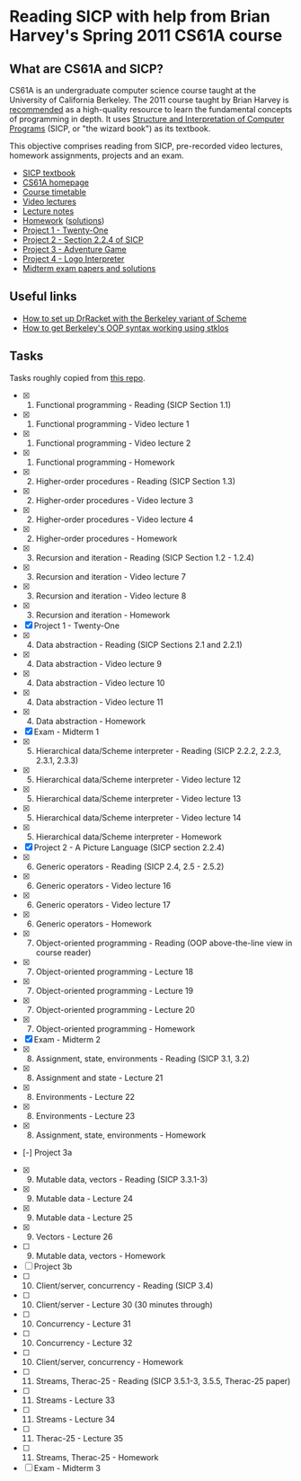 # Reading SICP with help from Brian Harvey's Spring 2011 CS61A course

## What are CS61A and SICP?

CS61A is an undergraduate computer science course taught at the University of California Berkeley. The 2011 course taught by Brian Harvey is [recommended](https://eu.small-improvements.com/app/objectives/g0d7VX8qzbLHJMsVXfTZtw/teachyourselfcs.com) as a high-quality resource to learn the fundamental concepts of programming in depth. It uses [Structure and Interpretation of Computer Programs](https://mitpress.mit.edu/sites/default/files/sicp/full-text/book/book.html) (SICP, or "the wizard book") as its textbook.

This objective comprises reading from SICP, pre-recorded video lectures, homework assignments, projects and an exam.

- [SICP textbook](https://mitpress.mit.edu/sites/default/files/sicp/full-text/book/book.html)
- [CS61A homepage](https://inst.eecs.berkeley.edu//~cs61a/sp11/)
- [Course timetable](https://people.eecs.berkeley.edu/~bh/61a-pages/first-day-handout.pdf#page=18)
- [Video lectures](https://archive.org/details/ucberkeley_webcast_itunesu_438297790/)
- [Lecture notes](https://people.eecs.berkeley.edu/~bh/61a-pages/Volume2/notes.pdf)
- [Homework](https://inst.eecs.berkeley.edu/~cs61a/reader/nodate-hw.pdf) ([solutions](https://people.eecs.berkeley.edu/~bh/61a-pages/Solutions/))
- [Project 1 - Twenty-One](https://inst.eecs.berkeley.edu/~cs61a/reader/nodate-21.pdf)
- [Project 2 - Section 2.2.4 of SICP](https://mitpress.mit.edu/sites/default/files/sicp/full-text/book/book-Z-H-15.html#%_sec_2.2.4)
- [Project 3 - Adventure Game](https://inst.eecs.berkeley.edu/~cs61a/reader/nodate-adv.txt)
- [Project 4 - Logo Interpreter](https://inst.eecs.berkeley.edu/~cs61a/reader/nodate-logo.txt)
- [Midterm exam papers and solutions](https://inst.eecs.berkeley.edu//~cs61a/reader/vol2.html)

## Useful links

- [How to set up DrRacket with the Berkeley variant of Scheme](https://planet.racket-lang.org/package-source/dyoo/simply-scheme.plt/2/2/planet-docs/manual/index.html)
- [How to get Berkeley's OOP syntax working using stklos](https://zackads.github.io/blog/cs61a-oop-in-scheme/)

## Tasks

Tasks roughly copied from [this repo](https://github.com/theurere/berkeley_cs61a_spring-2011_archive).

- [x] 1. Functional programming - Reading (SICP Section 1.1)
- [x] 1. Functional programming - Video lecture 1
- [x] 1. Functional programming - Video lecture 2
- [x] 1. Functional programming - Homework
- [x] 2. Higher-order procedures - Reading (SICP Section 1.3)
- [x] 2. Higher-order procedures - Video lecture 3
- [x] 2. Higher-order procedures - Video lecture 4
- [x] 2. Higher-order procedures - Homework
- [x] 3. Recursion and iteration - Reading (SICP Section 1.2 - 1.2.4)
- [x] 3. Recursion and iteration - Video lecture 7
- [x] 3. Recursion and iteration - Video lecture 8
- [x] 3. Recursion and iteration - Homework
- [x] Project 1 - Twenty-One
- [x] 4. Data abstraction - Reading (SICP Sections 2.1 and 2.2.1)
- [x] 4. Data abstraction - Video lecture 9
- [x] 4. Data abstraction - Video lecture 10
- [x] 4. Data abstraction - Video lecture 11
- [x] 4. Data abstraction - Homework
- [x] Exam - Midterm 1
- [x] 5. Hierarchical data/Scheme interpreter - Reading (SICP 2.2.2, 2.2.3, 2.3.1, 2.3.3)
- [x] 5. Hierarchical data/Scheme interpreter - Video lecture 12
- [x] 5. Hierarchical data/Scheme interpreter - Video lecture 13
- [x] 5. Hierarchical data/Scheme interpreter - Video lecture 14
- [x] 5. Hierarchical data/Scheme interpreter - Homework
- [x] Project 2 - A Picture Language (SICP section 2.2.4)
- [x] 6. Generic operators - Reading (SICP 2.4, 2.5 - 2.5.2)
- [x] 6. Generic operators - Video lecture 16
- [x] 6. Generic operators - Video lecture 17
- [x] 6. Generic operators - Homework
- [x] 7. Object-oriented programming - Reading (OOP above-the-line view in course reader)
- [x] 7. Object-oriented programming - Lecture 18
- [x] 7. Object-oriented programming - Lecture 19
- [x] 7. Object-oriented programming - Lecture 20
- [x] 7. Object-oriented programming - Homework
- [x] Exam - Midterm 2
- [x] 8. Assignment, state, environments - Reading (SICP 3.1, 3.2)
- [x] 8. Assignment and state - Lecture 21
- [x] 8. Environments - Lecture 22
- [x] 8. Environments - Lecture 23
- [x] 8. Assignment, state, environments - Homework
- [-] Project 3a
- [x] 9. Mutable data, vectors - Reading (SICP 3.3.1-3)
- [x] 9. Mutable data - Lecture 24
- [x] 9. Mutable data - Lecture 25
- [x] 9. Vectors - Lecture 26
- [ ] 9. Mutable data, vectors - Homework
- [ ] Project 3b
- [ ] 10. Client/server, concurrency - Reading (SICP 3.4)
- [ ] 10. Client/server - Lecture 30 (30 minutes through)
- [ ] 10. Concurrency - Lecture 31
- [ ] 10. Concurrency - Lecture 32
- [ ] 10. Client/server, concurrency - Homework
- [ ] 11. Streams, Therac-25 - Reading (SICP 3.5.1-3, 3.5.5, Therac-25 paper)
- [ ] 11. Streams - Lecture 33
- [ ] 11. Streams - Lecture 34
- [ ] 11. Therac-25 - Lecture 35
- [ ] 11. Streams, Therac-25 - Homework
- [ ] Exam - Midterm 3
